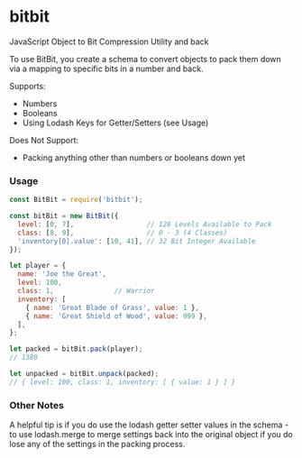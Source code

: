 # bitbit
JavaScript Object to Bit Compression Utility and back

To use BitBit, you create a schema to convert objects to pack them down via a mapping to specific bits in a number and back.

Supports:
  * Numbers
  * Booleans
  * Using Lodash Keys for Getter/Setters (see Usage)

Does Not Support:
  * Packing anything other than numbers or booleans down yet

### Usage

``` JavaScript
const BitBit = require('bitbit');

const bitBit = new BitBit({
  level: [0, 7],                  // 128 Levels Available to Pack
  class: [8, 9],                  // 0 - 3 (4 Classes)
  'inventory[0].value': [10, 41], // 32 Bit Integer Available
});

let player = {
  name: 'Joe the Great',
  level: 100,
  class: 1,               // Warrior
  inventory: [
    { name: 'Great Blade of Grass', value: 1 },
    { name: 'Great Shield of Wood', value: 999 },
  ],
};

let packed = bitBit.pack(player);
// 1380

let unpacked = bitBit.unpack(packed);
// { level: 100, class: 1, inventory: [ { value: 1 } ] }
```

### Other Notes
A helpful tip is if you do use the lodash getter setter values in the schema - to use lodash.merge to merge settings back into the original object if you do lose any of the settings in the packing process.